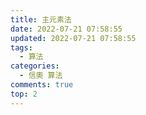 ```yaml
---
title: 主元素法
date: 2022-07-21 07:58:55
updated: 2022-07-21 07:58:55
tags:
  - 算法
categories:
  - 信奧 算法
comments: true
top: 2
---
```

